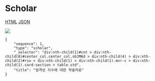 # Scholar

[HTML](https://ascentkorea-docs.github.io/mobile/features/scholar/sample.html) [JSON](https://ascentkorea-docs.github.io/mobile/features/scholar/sample.json)

![](https://lh6.googleusercontent.com/eWeUPUx6o1A6a4InQgRSv9p2Co1gcQ9QuN6c7gRTg7f9B0hjHqzRjxmcmGkWmJy7HbK3qkn6tsOUGgKe3HysoJfQ3M6G2mE4Tk9ltOCPOqyHOkSApL10AR8dKdKhPUSpCEBaZ\_8)

```
{
    "sequence": 1,
    "type": "scholar",
    "_selector": "div:nth-child(1)#cnt > div:nth-child(8)#center_col.center_col.s6JM6d > div:nth-child(4) > div:nth-child(2)#rso > div:nth-child(1) > div:nth-child(1).mnr-c > div:nth-child(1).card-section > table.std",
    "title": "엄격성 지수에 대한 학술자료"
}
```
